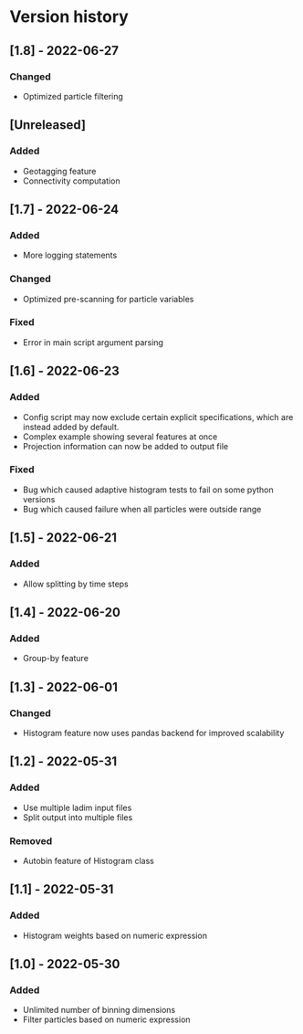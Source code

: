 # Version history

## [1.8] - 2022-06-27
### Changed
- Optimized particle filtering

## [Unreleased]
### Added
- Geotagging feature
- Connectivity computation

## [1.7] - 2022-06-24
### Added
- More logging statements
### Changed
- Optimized pre-scanning for particle variables
### Fixed
- Error in main script argument parsing 

## [1.6] - 2022-06-23
### Added
- Config script may now exclude certain explicit specifications, which are
  instead added by default.
- Complex example showing several features at once
- Projection information can now be added to output file
### Fixed
- Bug which caused adaptive histogram tests to fail on some python versions
- Bug which caused failure when all particles were outside range

## [1.5] - 2022-06-21
### Added
- Allow splitting by time steps

## [1.4] - 2022-06-20
### Added
- Group-by feature

## [1.3] - 2022-06-01
### Changed
- Histogram feature now uses pandas backend for improved scalability

## [1.2] - 2022-05-31
### Added
- Use multiple ladim input files
- Split output into multiple files
### Removed
- Autobin feature of Histogram class

## [1.1] - 2022-05-31
### Added
- Histogram weights based on numeric expression

## [1.0] - 2022-05-30
### Added
- Unlimited number of binning dimensions
- Filter particles based on numeric expression
